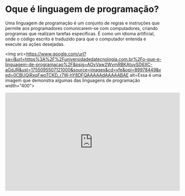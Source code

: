 <!DOCTYPE html>
<html lang="pt-BR">

<head>
<meta charset="UTF-8">
<meta name="viewport" content="width=device-width, initial-scale=1.0">
<title>Meu Projeto de Matematica II</title>
</head>

<body>

<h1>Oque é linguagem de programação?</h1>
<p>Uma linguagem de programação é um conjunto de regras e instruções que permite aos programadores comunicarem-se com computadores, criando programas que realizam tarefas específicas. É como um idioma artificial, onde o código escrito é traduzido para que o computador entenda e execute as ações desejadas. </p>

<img src=https://www.google.com/url?sa=i&url=https%3A%2F%2Funiversidadedatecnologia.com.br%2Fo-que-e-linguagem-de-programacao%2F&psig=AOvVaw2WvmRBKAtuySD6XC-aGdJR&ust=1755095507121000&source=images&cd=vfe&opi=89978449&ved=0CBUQjRxqFwoTCKD_r7W-hY8DFQAAAAAdAAAAABAE alt=Essa é uma imagem que demonstra algumas das linguagens de programação width="400">

<iframe width="560" height="315" src="https://www.youtube.com/embed/o17EjWGHYBo?si=VTbNt1UVZ3MmTxeG" title="YouTube video player" frameborder="0" allow="accelerometer; autoplay; clipboard-write; encrypted-media; gyroscope; picture-in-picture; web-share" referrerpolicy="strict-origin-when-cross-origin" allowfullscreen></iframe>

</body>
</html>
  

 